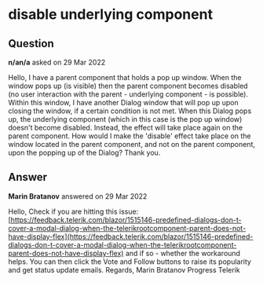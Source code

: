 # disable underlying component

## Question

**n/an/a** asked on 29 Mar 2022

Hello, I have a parent component that holds a pop up window. When the window pops up (is visible) then the parent component becomes disabled (no user interaction with the parent - underlying component - is possible). Within this window, I have another Dialog window that will pop up upon closing the window, if a certain condition is not met. When this Dialog pops up, the underlying component (which in this case is the pop up window) doesn't become disabled. Instead, the effect will take place again on the parent component. How would I make the 'disable' effect take place on the window located in the parent component, and not on the parent component, upon the popping up of the Dialog? Thank you.

## Answer

**Marin Bratanov** answered on 29 Mar 2022

Hello, Check if you are hitting this issue: [https://feedback.telerik.com/blazor/1515146-predefined-dialogs-don-t-cover-a-modal-dialog-when-the-telerikrootcomponent-parent-does-not-have-display-flex](https://feedback.telerik.com/blazor/1515146-predefined-dialogs-don-t-cover-a-modal-dialog-when-the-telerikrootcomponent-parent-does-not-have-display-flex) and if so - whether the workaround helps. You can then click the Vote and Follow buttons to raise its popularity and get status update emails. Regards, Marin Bratanov Progress Telerik
